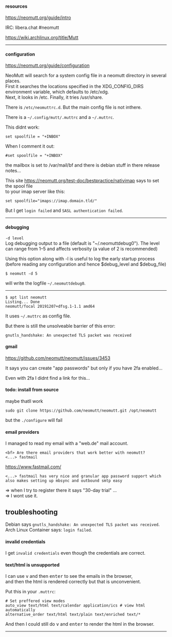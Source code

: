 #### resources

https://neomutt.org/guide/intro

IRC: libera.chat #neomutt

https://wiki.archlinux.org/title/Mutt

***

#### configuration

https://neomutt.org/guide/configuration

NeoMutt will search for a system config file in a neomutt directory in several places.\
First it searches the locations specified in the XDG_CONFIG_DIRS environment variable, which defaults to /etc/xdg.\
Next, it looks in /etc. Finally, it tries /usr/share.

There is `/etc/neomuttrc.d`. But the main config file is not inthere.

There is a `~/.config/mutt/.muttrc` and a `~/.muttrc`.

This didnt work:
```
set spoolfile = "+INBOX"
```

When I comment it out:
```
#set spoolfile = "+INBOX"
```
the mailbox is set to /var/mail/bf and there is debian stuff in there release notes...

This site https://neomutt.org/test-doc/bestpractice/nativimap says to set the spool file\
to your imap server like this:
```
set spoolfile="imaps://imap.domain.tld/"
```
But I get `login failed` and `SASL authentication failed`.

***
#### debugging

`-d level`\
Log debugging output to a file (default is "~/.neomuttdebug0"). The level can range from 1–5 and affects verbosity (a value of 2 is recommended)

Using this option along with -l is useful to log the early startup process (before reading any configuration and hence $debug_level and $debug_file) 

```
$ neomutt -d 5
```
will write the logfile `~/.neomuttdebug0`.

***
```
$ apt list neomutt
Listing... Done
neomutt/focal 20191207+dfsg.1-1.1 amd64
```

It uses `~/.muttrc` as config file.

But there is still the unsolveable barrier of this error:
```
gnutls_handshake: An unexpected TLS packet was received
```

#### gmail

https://github.com/neomutt/neomutt/issues/3453

It says you can create "app passwords" but only if you have 2fa enabled...

Even with 2fa I didnt find a link for this...

#### todo: install from source

maybe thatll work

```
sudo git clone https://github.com/neomutt/neomutt.git /opt/neomutt
```

but the `./configure` will fail

#### email providers

I managed to read my email with a "web.de" mail account.

```
<bf> Are there email providers that work better with neomutt?
<...> fastmail
```
https://www.fastmail.com/

```
<...> fastmail has very nice and granular app password support which also makes setting up mbsync and outbound smtp easy
```
=> when I try to register there it says "30-day trial" ...\
=> I wont use it.

## troubleshooting

Debian says `gnutls_handshake: An unexpected TLS packet was received`.\
Arch Linux Container says: `login failed`.

#### invalid credentials

I get `invalid credentials` even though the credentials are correct.

#### text/html is unsupported

I can use <kbd>v</kbd> and then <kbd>enter</kbd> to see the emails in the browser,\
and then the html is rendered correctly but that is unconvenient.

Put this in your `.muttrc`:
```
# Set preffered view modes
auto_view text/html text/calendar application/ics # view html automatically
alternative_order text/html text/plain text/enriched text/*
```
And then I could still do <kbd>v</kbd> and <kbd>enter</kbd> to render the html in the browser.

***
